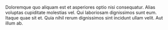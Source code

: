 Doloremque quo aliquam est et asperiores optio nisi consequatur. Alias voluptas cupiditate molestias vel. Qui laboriosam dignissimos sunt eum. Itaque quae sit et. Quia nihil rerum dignissimos sint incidunt ullam velit. Aut illum ab.